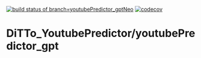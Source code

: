 [![build status of branch=youtubePredictor_gptNeo](https://travis-ci.com/ssw-695-spring-2021-group-afhk/DiTTo_YoutubePredictor.svg?branch=youtubePredictor_gptNeo)](https://travis-ci.com/ssw-695-spring-2021-group-afhk/DiTTo_YoutubePredictor/youtubePredictor_gptNeo)
[![codecov](https://codecov.io/gh/ssw-695-spring-2021-group-afhk/DiTTo_YoutubePredictor/branch/youtubePredictor_gptNeo/graph/badge.svg)](https://codecov.io/gh/ssw-695-spring-2021-group-afhk/DiTTo_YoutubePredictoryoutubePredictor/youtubePredictor_gptNeo)
# DiTTo_YoutubePredictor/youtubePredictor_gpt
